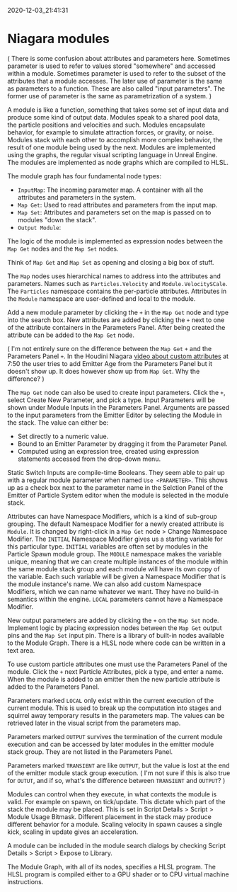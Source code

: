 2020-12-03_21:41:31

# Niagara modules

(
There is some confusion about attributes and parameters here.
Sometimes parameter is used to refer to values stored "somewhere" and accessed within a module.
Sometimes parameter is used to refer to the subset of the attributes that a module accesses.
The later use of parameter is the same as parameters to a function. These are also called "input parameters".
The former use of parameter is the same as parametrization of a system.
)

A module is like a function, something that takes some set of input data and produce some kind of output data.
Modules speak to a shared pool data, the particle positions and velocities and such.
Modules encapsulate behavior, for example to simulate attraction forces, or gravity, or noise.
Modules stack with each other to accomplish more complex behavior, the result of one module being used by the next.
Modules are implemented using the graphs, the regular visual scripting language in Unreal Engine.
The modules are implemented as node graphs which are compiled to HLSL.

The module graph has four fundamental node types:
- `InputMap`: The incoming parameter map. A container with all the attributes and parameters in the system.
- `Map Get`: Used to read attributes and parameters from the input map.
- `Map Set`: Attributes and parameters set on the map is passed on to modules "down the stack".
- `Output Module`: 

The logic of the module is implemented as expression nodes between the `Map Get` nodes and the `Map Set` nodes.

Think of `Map Get` and `Map Set` as opening and closing a big box of stuff.

The `Map` nodes uses hierarchical names to address into the attributes and parameters.
Names such as `Particles.Velocity` and `Module.VelocitySCale`.
The `Particles` namespace contains the per-particle attributes.
Attributes in the `Module` namespace are user-defined and local to the module.

Add a new module parameter by clicking the `+` in the `Map Get` node and type into the search box.
New attributes are added by clicking the `+` next to one of the attribute containers in the Parameters Panel.
After being created the attribute can be added to the `Map Get` node.

(
I'm not entirely sure on the difference between the `Map Get` `+` and the Parameters Panel `+`.
In the Houdini Niagara [video about custom attributes](https://www.sidefx.com/docs/unreal/_niagara.html#CustomModuleAttributes) at 7:50 the user tries to add Emitter Age from the Parameters Panel but it doesn't show up.
It does however show up from `Map Get`.
Why the difference?
)

The `Map Get` node can also be used to create input parameters.
Click the `+`, select Create New Parameter, and pick a type.
Input Parameters will be shown  under Module Inputs in the Parameters Panel.
Arguments are passed to the input parameters from the Emitter Editor by selecting the Module in the stack.
The value can either be:
- Set directly to a numeric value.
- Bound to an Emitter Parameter by dragging it from the Parameter Panel.
- Computed using an expression tree, created using expression statements accessed from the drop-down menu.

Static Switch Inputs are compile-time Booleans.
They seem able to pair up with a regular module parameter when named `Use <PARAMETER>`.
This shows up as a check box next to the parameter name in the Selction Panel of the Emitter of Particle System editor when the module is selected in the module stack.

Attributes can have Namespace Modifiers, which is a kind of sub-group grouping.
The default Namespace Modifier for a newly created attribute is `Module`.
It is changed by right-click in a `Map Get` node > Change Namespace Modifier.
The `INITIAL` Namespace Modifier gives us a starting variable for this particular type.
`INITIAL` variables are often set by modules in the Particle Spawn module group.
The `MODULE` namespace makes the variable unique, meaning that we can create multiple instances of the module within the same module stack group and each module will have its own copy of the variable.
Each such variable will be given a Namespace Modifier that is the module instance's name.
We can also add custom Namespace Modifiers, which we can name whatever we want.
They have no build-in semantics within the engine.
`LOCAL` parameters cannot have a Namespace Modifier.

New output parameters are added by clicking the `+` on the `Map Set` node.
Implement logic by placing expression nodes between the `Map Get` output pins and the `Map Set` input pin.
There is a library of built-in nodes available to the Module Graph.
There is a HLSL node where code can be written in a text area.

To use custom particle attributes one must use the Parameters Panel of the module.
Click the `+` next Particle Attributes, pick a type, and enter a name.
When the module is added to an emitter then the new particle attribute is added to the Parameters Panel.

Parameters marked `LOCAL` only exist within the current execution of the current module.
This is used to break up the computation into stages and squirrel away temporary results in the parameters map.
The values can be retrieved later in the visual script from the parameters map.

Parameters marked `OUTPUT` survives the termination of the current module execution and can be accessed by later modules in the emitter module stack group.
They are not listed in the Parameters Panel.

Parameters marked `TRANSIENT` are like `OUTPUT`, but the value is lost at the end of the emitter module stack group execution.
(
I'm not sure if this is also true for `OUTUT`, and if so, what's the difference between `TRANSIENT` and `OUTPUT`?
)

Modules can control when they execute, in what contexts the module is valid.
For example on spawn, on tick/update.
This dictate which part of the stack the module may be placed.
This is set in Script Details > Script > Module Usage Bitmask.
Different placement in the stack may produce different behavior for a module.
Scaling velocity in spawn causes a single kick, scaling in update gives an acceleration.

A module can be included in the module search dialogs by checking Script Details > Script > Expose to Library.

The Module Graph, with all of its nodes, specifies a HLSL program.
The HLSL program is compiled either to a GPU shader or to CPU virtual machine instructions.